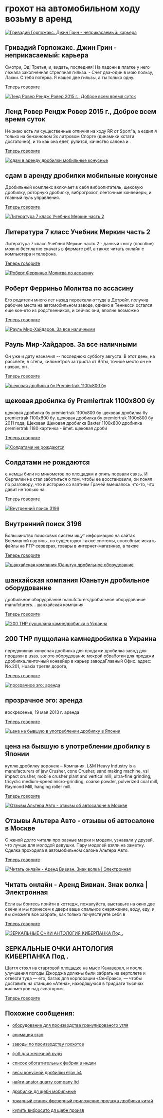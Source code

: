 # грохот на автомобильном ходу возьму в аренд
<a href="https://mnn.zoosnet.net/LR/Chatpre.aspx?id=MNN94995150&p=https://consultis.com.pl/" target="_blank">![Гривадий Горпожакс. Джин Грин - неприкасаемый: карьера ](https://github.com/millmachine/images/raw/main/159.jpg)</a>
## Гривадий Горпожакс. Джин Грин - неприкасаемый: карьера 
Смотри, Эд! Третья, и, видать, последняя! На ладони в платке у него лежала закопченная стреляная гильза. - Счет два-один в мою пользу, Лакки. С тебя пятерка. Я нашел две гильзы, а ты только одну.
<a href="https://mnn.zoosnet.net/LR/Chatpre.aspx?id=MNN94995150&p=https://consultis.com.pl/" target="_blank">Теперь говорите</a>
<a href="https://mnn.zoosnet.net/LR/Chatpre.aspx?id=MNN94995150&p=https://consultis.com.pl/" target="_blank">![Ленд Ровер Рендж Ровер 2015 г., Доброе всем время суток ](https://github.com/millmachine/images/raw/main/587.jpg)</a>
## Ленд Ровер Рендж Ровер 2015 г., Доброе всем время суток 
Не знаю есть ли существенные отличия на ходу RR от Sport"a, а ездил я только на бензиновом 3х литровом Спорте (динамики кстати достаточно), и то как она едет, рулится, качество салона и .
<a href="https://mnn.zoosnet.net/LR/Chatpre.aspx?id=MNN94995150&p=https://consultis.com.pl/" target="_blank">Теперь говорите</a>
<a href="https://mnn.zoosnet.net/LR/Chatpre.aspx?id=MNN94995150&p=https://consultis.com.pl/" target="_blank">![сдам в аренду дробилки мобильные конусные](https://github.com/millmachine/images/raw/main/626.jpg)</a>
## сдам в аренду дробилки мобильные конусные
Дробильный комплекс включает в себя вибропитатель, щековую дробилку, роторную дробилку, виброгрохот, ленточные конвейеры, и главный пуль управления.
<a href="https://mnn.zoosnet.net/LR/Chatpre.aspx?id=MNN94995150&p=https://consultis.com.pl/" target="_blank">Теперь говорите</a>
<a href="https://mnn.zoosnet.net/LR/Chatpre.aspx?id=MNN94995150&p=https://consultis.com.pl/" target="_blank">![Литература 7 класс Учебник Меркин часть 2](https://github.com/millmachine/images/raw/main/481.jpg)</a>
## Литература 7 класс Учебник Меркин часть 2
Литература 7 класс Учебник Меркин часть 2 - данный книгу (пособие) можно бесплатно скачать в формате pdf, а также читать онлайн с компьютера и телефона.
<a href="https://mnn.zoosnet.net/LR/Chatpre.aspx?id=MNN94995150&p=https://consultis.com.pl/" target="_blank">Теперь говорите</a>
<a href="https://mnn.zoosnet.net/LR/Chatpre.aspx?id=MNN94995150&p=https://consultis.com.pl/" target="_blank">![Роберт Ферриньо Молитва по ассасину](https://github.com/millmachine/images/raw/main/316.jpg)</a>
## Роберт Ферриньо Молитва по ассасину
Его родители много лет назад переехали оттуда в Детройт, получив рабочие места на автомобильном заводе, однако в Теннесси остался еще кое-кто из родственников, и сейчас они, вполне возможно 
<a href="https://mnn.zoosnet.net/LR/Chatpre.aspx?id=MNN94995150&p=https://consultis.com.pl/" target="_blank">Теперь говорите</a>
<a href="https://mnn.zoosnet.net/LR/Chatpre.aspx?id=MNN94995150&p=https://consultis.com.pl/" target="_blank">![Рауль Мир-Хайдаров. За все наличными](https://github.com/millmachine/images/raw/main/686.jpg)</a>
## Рауль Мир-Хайдаров. За все наличными
Он уже и дату назначил -- последнюю субботу августа. В этот день, на рассвете, в степи, километров за триста от Ялты, точное место он не назвал, он .
<a href="https://mnn.zoosnet.net/LR/Chatpre.aspx?id=MNN94995150&p=https://consultis.com.pl/" target="_blank">Теперь говорите</a>
<a href="https://mnn.zoosnet.net/LR/Chatpre.aspx?id=MNN94995150&p=https://consultis.com.pl/" target="_blank">![щековая дробилка бу Premiertrak 1100x800 бу](https://github.com/millmachine/images/raw/main/472.jpg)</a>
## щековая дробилка бу Premiertrak 1100x800 бу
щековая дробилка бу premiertrak 1100x800 бу щековая дробилка бу premiertrak 1100x800 бу. щековая дробилка бу premiertrak 1100x800 бу 2011 года, Щековая Щековая дробилка Baxter 1100x800 дробилка premiertrak 1180 картинка - iimet.  щековая дроби
<a href="https://mnn.zoosnet.net/LR/Chatpre.aspx?id=MNN94995150&p=https://consultis.com.pl/" target="_blank">Теперь говорите</a>
<a href="https://mnn.zoosnet.net/LR/Chatpre.aspx?id=MNN94995150&p=https://consultis.com.pl/" target="_blank">![Солдатами не рождаются](https://github.com/millmachine/images/raw/main/357.jpg)</a>
## Солдатами не рождаются
е немцы били из минометов по площадям и опять порвали связь. И Серпилин не стал заботиться о том, чтобы ее восстановили, он понял по разговору, что в историю со взятием Грачей вмешалось что-то, что давит не только на 
<a href="https://mnn.zoosnet.net/LR/Chatpre.aspx?id=MNN94995150&p=https://consultis.com.pl/" target="_blank">Теперь говорите</a>
<a href="https://mnn.zoosnet.net/LR/Chatpre.aspx?id=MNN94995150&p=https://consultis.com.pl/" target="_blank">![Внутренний поиск 3196](https://github.com/millmachine/images/raw/main/107.jpg)</a>
## Внутренний поиск 3196
Большинство поисковых систем ищут информацию на сайтах Всемирной паутины, но существуют также системы, способные искать файлы на FTP-серверах, товары в интернет-магазинах, а также 
<a href="https://mnn.zoosnet.net/LR/Chatpre.aspx?id=MNN94995150&p=https://consultis.com.pl/" target="_blank">Теперь говорите</a>
<a href="https://mnn.zoosnet.net/LR/Chatpre.aspx?id=MNN94995150&p=https://consultis.com.pl/" target="_blank">![шанхайская компания Юаньтун дробильное оборудование](https://github.com/millmachine/images/raw/main/621.jpg)</a>
## шанхайская компания Юаньтун дробильное оборудование
дробильное оборудование manufcturersдробильное оборудование manufcturers. . шанхайская компания 
<a href="https://mnn.zoosnet.net/LR/Chatpre.aspx?id=MNN94995150&p=https://consultis.com.pl/" target="_blank">Теперь говорите</a>
<a href="https://mnn.zoosnet.net/LR/Chatpre.aspx?id=MNN94995150&p=https://consultis.com.pl/" target="_blank">![200 THP пуццолана камнедробилка в Украина](https://github.com/millmachine/images/raw/main/520.jpg)</a>
## 200 THP пуццолана камнедробилка в Украина
передвижная конусная дробилка для продажи дробилка завод для продажи в usas. золото оборудование мокрой обработки для продажи дробилка.ленточный конвейер в карьер заводаГлавный Офис. адрес: No.201, Huaxia третяя дорога,
<a href="https://mnn.zoosnet.net/LR/Chatpre.aspx?id=MNN94995150&p=https://consultis.com.pl/" target="_blank">Теперь говорите</a>
<a href="https://mnn.zoosnet.net/LR/Chatpre.aspx?id=MNN94995150&p=https://consultis.com.pl/" target="_blank">![прозрачное эго: аренда](https://github.com/millmachine/images/raw/main/463.jpg)</a>
## прозрачное эго: аренда
воскресенье, 19 мая 2013 г. аренда
<a href="https://mnn.zoosnet.net/LR/Chatpre.aspx?id=MNN94995150&p=https://consultis.com.pl/" target="_blank">Теперь говорите</a>
<a href="https://mnn.zoosnet.net/LR/Chatpre.aspx?id=MNN94995150&p=https://consultis.com.pl/" target="_blank">![цена на бывшую в употреблении дробилку в Японии](https://github.com/millmachine/images/raw/main/363.jpg)</a>
## цена на бывшую в употреблении дробилку в Японии
куплю дробилку воронеж – Компания. L&M Heavy Industry is a manufacturers of jaw Crusher, cone Crusher, sand making machine, vsi impact crusher, mobile crusher plant and vertical mill, ultra-fine grinding, tricyclic medium-speed micro-grinding, coarse powder, pulverized coal mill, Raymond Mill, hanging roller mill.
<a href="https://mnn.zoosnet.net/LR/Chatpre.aspx?id=MNN94995150&p=https://consultis.com.pl/" target="_blank">Теперь говорите</a>
<a href="https://mnn.zoosnet.net/LR/Chatpre.aspx?id=MNN94995150&p=https://consultis.com.pl/" target="_blank">![Отзывы Альтера Авто - отзывы об автосалоне в Москве](https://github.com/millmachine/images/raw/main/751.jpg)</a>
## Отзывы Альтера Авто - отзывы об автосалоне в Москве
С женой долго читали про разные марки и модели, узнавали у друзей, что лучше для молодой девушки. Пару моделей взяли на заметку. Сделка проходила в автомобильном салоне Альтера Авто.
<a href="https://mnn.zoosnet.net/LR/Chatpre.aspx?id=MNN94995150&p=https://consultis.com.pl/" target="_blank">Теперь говорите</a>
<a href="https://mnn.zoosnet.net/LR/Chatpre.aspx?id=MNN94995150&p=https://consultis.com.pl/" target="_blank">![Читать онлайн - Аренд Вивиан. Знак волка | Электронная ](https://github.com/millmachine/images/raw/main/540.jpg)</a>
## Читать онлайн - Аренд Вивиан. Знак волка | Электронная 
Если вы боитесь прийти в коттедж, пожалуйста, выставьте на окно две свечи и мы принесем к двери ваше спальное снаряжение, воду, еду, и вы сможете все забрать, как только почувствуете себя в 
<a href="https://mnn.zoosnet.net/LR/Chatpre.aspx?id=MNN94995150&p=https://consultis.com.pl/" target="_blank">Теперь говорите</a>
<a href="https://mnn.zoosnet.net/LR/Chatpre.aspx?id=MNN94995150&p=https://consultis.com.pl/" target="_blank">![ЗЕРКАЛЬНЫЕ ОЧКИ АНТОЛОГИЯ КИБЕРПАНКА Под .](https://github.com/millmachine/images/raw/main/679.jpg)</a>
## ЗЕРКАЛЬНЫЕ ОЧКИ АНТОЛОГИЯ КИБЕРПАНКА Под .
Шаттл стоял на стартовой площадке на мысе Канаверал, и после улучшения погоды Джорджа должны были забрать на вертолете и отвезти туда — его, багаж для корпорации «СенТракс», — чтобы доставить на станцию «Атена», находящуюся в тридцати тысячах километров над экватором.
<a href="https://mnn.zoosnet.net/LR/Chatpre.aspx?id=MNN94995150&p=https://consultis.com.pl/" target="_blank">Теперь говорите</a>
## Похожие сообщения:
* [оборудование для производства гранулированого угля](%D0%BE%D0%B1%D0%BE%D1%80%D1%83%D0%B4%D0%BE%D0%B2%D0%B0%D0%BD%D0%B8%D0%B5%20%D0%B4%D0%BB%D1%8F%20%D0%BF%D1%80%D0%BE%D0%B8%D0%B7%D0%B2%D0%BE%D0%B4%D1%81%D1%82%D0%B2%D0%B0%20%D0%B3%D1%80%D0%B0%D0%BD%D1%83%D0%BB%D0%B8%D1%80%D0%BE%D0%B2%D0%B0%D0%BD%D0%BE%D0%B3%D0%BE%20%D1%83%D0%B3%D0%BB%D1%8F.md)
* [анимация этап](%D0%B0%D0%BD%D0%B8%D0%BC%D0%B0%D1%86%D0%B8%D1%8F%20%D1%8D%D1%82%D0%B0%D0%BF.md)
* [заводы по производству грохотов](%D0%B7%D0%B0%D0%B2%D0%BE%D0%B4%D1%8B%20%D0%BF%D0%BE%20%D0%BF%D1%80%D0%BE%D0%B8%D0%B7%D0%B2%D0%BE%D0%B4%D1%81%D1%82%D0%B2%D1%83%20%D0%B3%D1%80%D0%BE%D1%85%D0%BE%D1%82%D0%BE%D0%B2.md)
* [фоб для железной руды](%D1%84%D0%BE%D0%B1%20%D0%B4%D0%BB%D1%8F%20%D0%B6%D0%B5%D0%BB%D0%B5%D0%B7%D0%BD%D0%BE%D0%B9%20%D1%80%D1%83%D0%B4%D1%8B.md)
* [список обогатительных фабрик в индии](%D1%81%D0%BF%D0%B8%D1%81%D0%BE%D0%BA%20%D0%BE%D0%B1%D0%BE%D0%B3%D0%B0%D1%82%D0%B8%D1%82%D0%B5%D0%BB%D1%8C%D0%BD%D1%8B%D1%85%20%D1%84%D0%B0%D0%B1%D1%80%D0%B8%D0%BA%20%D0%B2%20%D0%B8%D0%BD%D0%B4%D0%B8%D0%B8.md)
* [весы конусной дробилки eljay 54](%D0%B2%D0%B5%D1%81%D1%8B%20%D0%BA%D0%BE%D0%BD%D1%83%D1%81%D0%BD%D0%BE%D0%B9%20%D0%B4%D1%80%D0%BE%D0%B1%D0%B8%D0%BB%D0%BA%D0%B8%20eljay%2054.md)
* [найти anator quarry company ltd](%D0%BD%D0%B0%D0%B9%D1%82%D0%B8%20anator%20quarry%20company%20ltd.md)
* [дробилки дл щебн мобильные](%D0%B4%D1%80%D0%BE%D0%B1%D0%B8%D0%BB%D0%BA%D0%B8%20%D0%B4%D0%BB%20%D1%89%D0%B5%D0%B1%D0%BD%20%D0%BC%D0%BE%D0%B1%D0%B8%D0%BB%D1%8C%D0%BD%D1%8B%D0%B5.md)
* [токарный станок фрезерный приложение продажа дробилка китай](%D1%82%D0%BE%D0%BA%D0%B0%D1%80%D0%BD%D1%8B%D0%B9%20%D1%81%D1%82%D0%B0%D0%BD%D0%BE%D0%BA%20%D1%84%D1%80%D0%B5%D0%B7%D0%B5%D1%80%D0%BD%D1%8B%D0%B9%20%D0%BF%D1%80%D0%B8%D0%BB%D0%BE%D0%B6%D0%B5%D0%BD%D0%B8%D0%B5%20%D0%BF%D1%80%D0%BE%D0%B4%D0%B0%D0%B6%D0%B0%20%D0%B4%D1%80%D0%BE%D0%B1%D0%B8%D0%BB%D0%BA%D0%B0%20%D0%BA%D0%B8%D1%82%D0%B0%D0%B9.md)
* [купить вибросито дл щебн произв](%D0%BA%D1%83%D0%BF%D0%B8%D1%82%D1%8C%20%D0%B2%D0%B8%D0%B1%D1%80%D0%BE%D1%81%D0%B8%D1%82%D0%BE%20%D0%B4%D0%BB%20%D1%89%D0%B5%D0%B1%D0%BD%20%D0%BF%D1%80%D0%BE%D0%B8%D0%B7%D0%B2.md)
